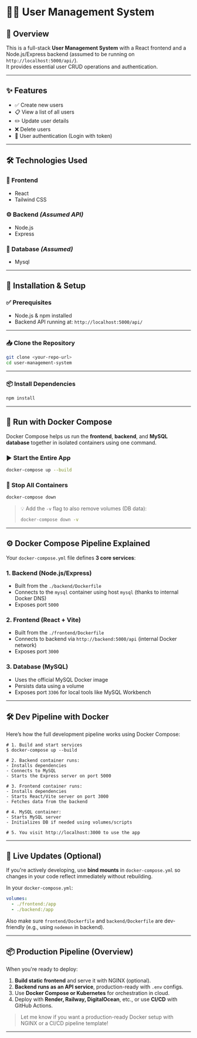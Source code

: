 # 🧑‍💼 User Management System

## 📖 Overview

This is a full-stack **User Management System** with a React frontend and a Node.js/Express backend (assumed to be running on `http://localhost:5000/api/`).  
It provides essential user CRUD operations and authentication.

---

## ✨ Features

- ✅ Create new users
- 📋 View a list of all users
- ✏️ Update user details
- ❌ Delete users
- 🔐 User authentication (Login with token)

---

## 🛠️ Technologies Used

### 🔗 Frontend

- React
- Tailwind CSS

### ⚙️ Backend _(Assumed API)_

- Node.js
- Express

### 💾 Database _(Assumed)_

- Mysql

---

## 🚀 Installation & Setup

### ✅ Prerequisites

- Node.js & npm installed
- Backend API running at: `http://localhost:5000/api/`

---

### 📥 Clone the Repository

```bash
git clone <your-repo-url>
cd user-management-system
```

---

### 📦 Install Dependencies

```bash
npm install
```

---

## 🐳 Run with Docker Compose

Docker Compose helps us run the **frontend**, **backend**, and **MySQL database** together in isolated containers using one command.

### ▶️ Start the Entire App

```bash
docker-compose up --build
```

### 🛑 Stop All Containers

```bash
docker-compose down
```

> 💡 Add the `-v` flag to also remove volumes (DB data):
>
> ```bash
> docker-compose down -v
> ```

---

## ⚙️ Docker Compose Pipeline Explained

Your `docker-compose.yml` file defines **3 core services**:

### 1. **Backend (Node.js/Express)**

- Built from the `./backend/Dockerfile`
- Connects to the `mysql` container using host `mysql` (thanks to internal Docker DNS)
- Exposes port `5000`

### 2. **Frontend (React + Vite)**

- Built from the `./frontend/Dockerfile`
- Connects to backend via `http://backend:5000/api` (internal Docker network)
- Exposes port `3000`

### 3. **Database (MySQL)**

- Uses the official MySQL Docker image
- Persists data using a volume
- Exposes port `3306` for local tools like MySQL Workbench

---

## 🛠️ Dev Pipeline with Docker

Here’s how the full development pipeline works using Docker Compose:

```
# 1. Build and start services
$ docker-compose up --build

# 2. Backend container runs:
- Installs dependencies
- Connects to MySQL
- Starts the Express server on port 5000

# 3. Frontend container runs:
- Installs dependencies
- Starts React/Vite server on port 3000
- Fetches data from the backend

# 4. MySQL container:
- Starts MySQL server
- Initializes DB if needed using volumes/scripts

# 5. You visit http://localhost:3000 to use the app
```

---

## 🔁 Live Updates (Optional)

If you're actively developing, use **bind mounts** in `docker-compose.yml` so changes in your code reflect immediately without rebuilding.

In your `docker-compose.yml`:

```yaml
volumes:
  - ./frontend:/app
  - ./backend:/app
```

Also make sure `frontend/Dockerfile` and `backend/Dockerfile` are dev-friendly (e.g., using `nodemon` in backend).

---

## 📦 Production Pipeline (Overview)

When you're ready to deploy:

1. **Build static frontend** and serve it with NGINX (optional).
2. **Backend runs as an API service**, production-ready with `.env` configs.
3. Use **Docker Compose or Kubernetes** for orchestration in cloud.
4. Deploy with **Render, Railway, DigitalOcean**, etc., or use **CI/CD** with GitHub Actions.

> Let me know if you want a production-ready Docker setup with NGINX or a CI/CD pipeline template!

---
